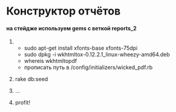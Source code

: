 # Конструктор отчётов


#### на стейдже используем gems с веткой reports_2

1) 
    - sudo apt-get install xfonts-base  xfonts-75dpi
    - sudo dpkg -i wkhtmltox-0.12.2.1_linux-wheezy-amd64.deb
    - whereis wkhtmltopdf 
    - прописать путь в /config/initializers/wicked_pdf.rb

2) rake db:seed
3) ...
4) profit!
